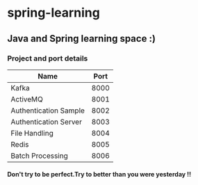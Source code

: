 # spring-learning

## Java and Spring learning space :)

### Project and port details

|Name|Port|
|--|--|
|Kafka | 8000 |
|ActiveMQ | 8001 |
|Authentication Sample | 8002 |
|Authentication Server | 8003 |
|File Handling | 8004 |
|Redis | 8005 |
|Batch Processing | 8006 |

#### Don't try to be perfect.Try to better than you were yesterday !!
